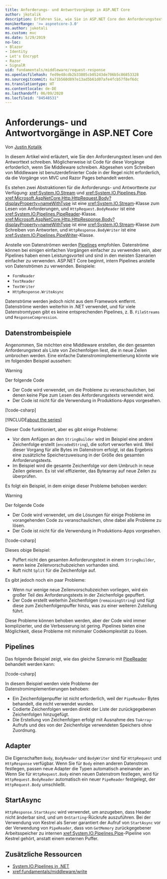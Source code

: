 ```yaml
---
title: Anforderungs- und Antwortvorgänge in ASP.NET Core
author: jkotalik
description: Erfahren Sie, wie Sie in ASP.NET Core den Anforderungstext lesen und den Antworttext schreiben.
monikerRange: '>= aspnetcore-3.0'
ms.author: jukotali
ms.custom: mvc
ms.date: 5/29/2019
no-loc:
- Blazor
- Identity
- Let's Encrypt
- Razor
- SignalR
uid: fundamentals/middleware/request-response
ms.openlocfilehash: fed9e48cdb2b33805cb05243de706b5c86853328
ms.sourcegitcommit: 6a71b560d897e13ad5b61d07afe4fcb57f8ef6dc
ms.translationtype: HT
ms.contentlocale: de-DE
ms.lasthandoff: 06/09/2020
ms.locfileid: "84548531"
---
```

# <a name="request-and-response-operations-in-aspnet-core"></a>Anforderungs- und Antwortvorgänge in ASP.NET Core

Von [Justin Kotalik](https://github.com/jkotalik)

In diesem Artikel wird erläutert, wie Sie den Anforderungstext lesen und den Antworttext schreiben. Möglicherweise ist Code für diese Vorgänge erforderlich, wenn Sie Middleware schreiben. Abgesehen vom Schreiben von Middleware ist benutzerdefinierter Code in der Regel nicht erforderlich, da die Vorgänge von MVC und Razor Pages behandelt werden.

Es stehen zwei Abstraktionen für die Anforderungs- und Antworttexte zur Verfügung: <xref:System.IO.Stream> und <xref:System.IO.Pipelines.Pipe>. <xref:Microsoft.AspNetCore.Http.HttpRequest.Body?displayProperty=nameWithType> ist eine <xref:System.IO.Stream>-Klasse zum Lesen von Anforderungen, und `HttpRequest.BodyReader` ist eine <xref:System.IO.Pipelines.PipeReader>-Klasse. <xref:Microsoft.AspNetCore.Http.HttpResponse.Body?displayProperty=nameWithType> ist eine <xref:System.IO.Stream>-Klasse zum Schreiben von Antworten, und `HttpResponse.BodyWriter` ist eine <xref:System.IO.Pipelines.PipeWriter>-Klasse.

Anstelle von Datenströmen werden [Pipelines](/dotnet/standard/io/pipelines) empfohlen. Datenströme können bei einigen einfachen Vorgängen einfacher zu verwenden sein, aber Pipelines haben einen Leistungsvorteil und sind in den meisten Szenarien einfacher zu verwenden. ASP.NET Core beginnt, intern Pipelines anstelle von Datenströmen zu verwenden. Beispiele:

* `FormReader`
* `TextReader`
* `TextWriter`
* `HttpResponse.WriteAsync`

Datenströme werden jedoch nicht aus dem Framework entfernt. Datenströme werden weiterhin in .NET verwendet, und für viele Datenstromtypen gibt es keine entsprechenden Pipelines, z. B. `FileStreams` und `ResponseCompression`.

## <a name="stream-examples"></a>Datenstrombeispiele

Angenommen, Sie möchten eine Middleware erstellen, die den gesamten Anforderungstext als Liste von Zeichenfolgen liest, die in neue Zeilen umbrochen werden. Eine einfache Datenstromimplementierung könnte wie im folgenden Beispiel aussehen:

> [!WARNING]
> Der folgende Code
> * Der Code wird verwendet, um die Probleme zu veranschaulichen, bei denen keine Pipe zum Lesen des Anforderungstexts verwendet wird.
> * Der Code ist nicht für die Verwendung in Produktions-Apps vorgesehen.

[!code-csharp[](request-response/samples/3.x/RequestResponseSample/Startup.cs?name=GetListOfStringsFromStream)]

[!INCLUDE[about the series](~/includes/code-comments-loc.md)]

Dieser Code funktioniert, aber es gibt einige Probleme:

* Vor dem Anfügen an den `StringBuilder` wird im Beispiel eine andere Zeichenfolge erstellt (`encodedString`), die sofort verworfen wird. Weil dieser Vorgang für alle Bytes im Datenstrom erfolgt, ist das Ergebnis eine zusätzliche Speicherzuweisung in der Größe des gesamten Anforderungstexts.
* Im Beispiel wird die gesamte Zeichenfolge vor dem Umbruch in neue Zeilen gelesen. Es ist viel effizienter, das Bytearray auf neue Zeilen zu überprüfen.

Es folgt ein Beispiel, in dem einige dieser Probleme behoben werden:

> [!WARNING]
> Der folgende Code
> * Der Code wird verwendet, um die Lösungen für einige Probleme im vorangehenden Code zu veranschaulichen, ohne dabei alle Probleme zu lösen.
> * Der Code ist nicht für die Verwendung in Produktions-Apps vorgesehen.

[!code-csharp[](request-response/samples/3.x/RequestResponseSample/Startup.cs?name=GetListOfStringsFromStreamMoreEfficient)]

Dieses obige Beispiel:

* Puffert nicht den gesamten Anforderungstext in einem `StringBuilder`, wenn keine Zeilenvorschubzeichen vorhanden sind.
* Ruft nicht `Split` für die Zeichenfolge auf.

Es gibt jedoch noch ein paar Probleme:

* Wenn nur wenige neue Zeilenvorschubzeichen vorliegen, wird ein großer Teil des Anforderungstexts in der Zeichenfolge gepuffert.
* Der Code erstellt weiterhin Zeichenfolgen (`remainingString`) und fügt diese zum Zeichenfolgenpuffer hinzu, was zu einer weiteren Zuteilung führt.

Diese Probleme können behoben werden, aber der Code wird immer komplizierter, und die Verbesserung ist gering. Pipelines bieten eine Möglichkeit, diese Probleme mit minimaler Codekomplexität zu lösen.

## <a name="pipelines"></a>Pipelines

Das folgende Beispiel zeigt, wie das gleiche Szenario mit [PipeReader](/dotnet/standard/io/pipelines#pipe) behandelt werden kann:

[!code-csharp[](request-response/samples/3.x/RequestResponseSample/Startup.cs?name=GetListOfStringFromPipe)]

In diesem Beispiel werden viele Probleme der Datenstromimplementierungen behoben:

* Ein Zeichenfolgenpuffer ist nicht erforderlich, weil der `PipeReader` Bytes behandelt, die nicht verwendet wurden.
* Codierte Zeichenfolgen werden direkt der Liste der zurückgegebenen Zeichenfolgen hinzugefügt.
* Die Erstellung von Zeichenfolgen erfolgt mit Ausnahme des `ToArray`-Aufrufs und des von der Zeichenfolge verwendeten Speichers ohne Zuordnung.

## <a name="adapters"></a>Adapter

Die Eigenschaften `Body`, `BodyReader` und `BodyWriter` sind für `HttpRequest` und `HttpResponse` verfügbar. Wenn Sie für `Body` einen anderen Datenstrom festlegen, passen neue Adapter die Typen automatisch aneinander an. Wenn Sie für `HttpRequest.Body` einen neuen Datenstrom festlegen, wird für `HttpRequest.BodyReader` automatisch ein neuer `PipeReader` festgelegt, der `HttpRequest.Body` umschließt.

## <a name="startasync"></a>StartAsync

`HttpResponse.StartAsync` wird verwendet, um anzugeben, dass Header nicht änderbar sind, und um `OnStarting`-Rückrufe auszuführen. Bei der Verwendung von Kestrel als Server garantiert der Aufruf von `StartAsync` vor der Verwendung von `PipeReader`, dass von `GetMemory` zurückgegebener Arbeitsspeicher zu internen <xref:System.IO.Pipelines.Pipe>-Pipeline von Kestrel gehört, anstatt einem externen Puffer.

## <a name="additional-resources"></a>Zusätzliche Ressourcen

* [System.IO.Pipelines in .NET](/dotnet/standard/io/pipelines)
* <xref:fundamentals/middleware/write>

<!-- Test with Postman or other tool. See image in static directory. -->

